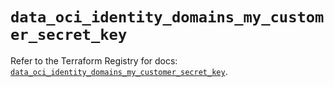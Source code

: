 # `data_oci_identity_domains_my_customer_secret_key`

Refer to the Terraform Registry for docs: [`data_oci_identity_domains_my_customer_secret_key`](https://registry.terraform.io/providers/oracle/oci/6.18.0/docs/data-sources/identity_domains_my_customer_secret_key).
